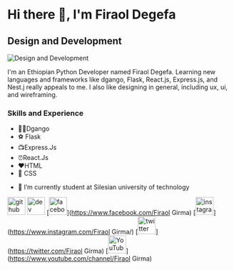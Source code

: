 # Hi there 👋, I'm Firaol Degefa
## Design and Development
![Design and Development](https://arturssmirnovs.github.io/github-profile-readme-generator/images/banner.png)

I'm an Ethiopian Python Developer named Firaol Degefa. Learning new languages and frameworks like dgango, Flask, React.js, Express.js, and Nest.j really appeals to me. I also like designing in general, including ux, ui, and wireframing.

### Skills and Experience
* 🚴‍♂️Dgango
* ⚽ Flask
* 📺Express.Js
* ⏰React.Js
* ❤️HTML
* 🎹 CSS



- 🔭 I’m currently student at Silesian university of technology


[<img src='https://cdn.jsdelivr.net/npm/simple-icons@3.0.1/icons/github.svg' alt='github' height='40'>](https://github.com/FiraolDegefa)  [<img src='https://cdn.jsdelivr.net/npm/simple-icons@3.0.1/icons/dev-dot-to.svg' alt='dev' height='40'>](https://dev.to/FiraolDegefa)  [<img src='https://cdn.jsdelivr.net/npm/simple-icons@3.0.1/icons/facebook.svg' alt='facebook' height='40'>](https://www.facebook.com/Firaol Girma)  [<img src='https://cdn.jsdelivr.net/npm/simple-icons@3.0.1/icons/instagram.svg' alt='instagram' height='40'>](https://www.instagram.com/Firaol Girma/)  [<img src='https://cdn.jsdelivr.net/npm/simple-icons@3.0.1/icons/twitter.svg' alt='twitter' height='40'>](https://twitter.com/Firaol Girma)  [<img src='https://cdn.jsdelivr.net/npm/simple-icons@3.0.1/icons/youtube.svg' alt='YouTube' height='40'>](https://www.youtube.com/channel/Firaol Girma)  





